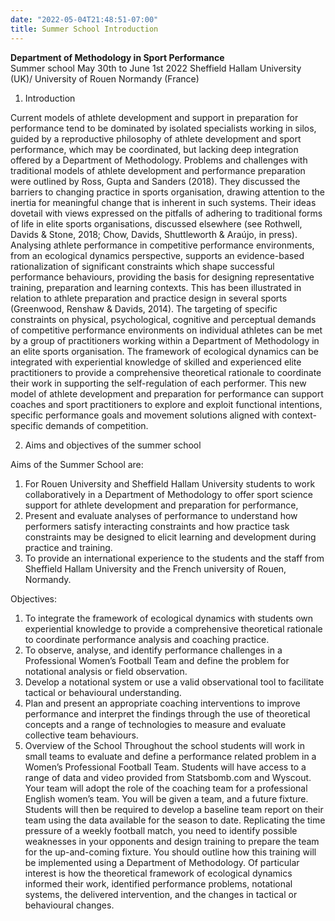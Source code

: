 ```yaml
---
date: "2022-05-04T21:48:51-07:00"
title: Summer School Introduction 
---
```


**Department of Methodology in Sport Performance**  
Summer school May 30th to June 1st 2022
Sheffield Hallam University (UK)/ University of Rouen Normandy (France) 

1. Introduction

Current models of athlete development and support in preparation for performance tend to be dominated by isolated specialists working in silos, guided by a reproductive philosophy of athlete development and sport performance, which may be coordinated, but lacking deep integration offered by a Department of Methodology. Problems and challenges with traditional models of athlete development and performance preparation were outlined by Ross, Gupta and Sanders (2018). They discussed the barriers to changing practice in sports organisation, drawing attention to the inertia for meaningful change that is inherent in such systems. Their ideas dovetail with views expressed on the pitfalls of adhering to traditional forms of life in elite sports organisations, discussed elsewhere (see Rothwell, Davids & Stone, 2018; Chow, Davids, Shuttleworth & Araújo, in press).
	Analysing athlete performance in competitive performance environments, from an ecological dynamics perspective, supports an evidence-based rationalization of significant constraints which shape successful performance behaviours, providing the basis for designing representative training, preparation and learning contexts. This has been illustrated in relation to athlete preparation and practice design in several sports (Greenwood, Renshaw & Davids, 2014). The targeting of specific constraints on physical, psychological, cognitive and perceptual demands of competitive performance environments on individual athletes can be met by a group of practitioners working within a Department of Methodology in an elite sports organisation. The framework of ecological dynamics can be integrated with experiential knowledge of skilled and experienced elite practitioners to provide a comprehensive theoretical rationale to coordinate their work in supporting the self-regulation of each performer. This new model of athlete development and preparation for performance can support coaches and sport practitioners to explore and exploit functional intentions, specific performance goals and movement solutions aligned with context-specific demands of competition. 
	
2. Aims and objectives of the summer school 

Aims of the Summer School are: 
1. For Rouen University and Sheffield Hallam University students to work collaboratively in a Department of Methodology to offer sport science support for athlete development and preparation for performance,
2. Present and evaluate analyses of performance to understand how performers satisfy interacting constraints and how practice task constraints may be designed to elicit learning and development during practice and training.
3. To provide an international experience to the students and the staff from Sheffield Hallam University and the French university of Rouen, Normandy. 

Objectives: 
1.  To integrate the framework of ecological dynamics with students own experiential knowledge to provide a comprehensive theoretical rationale to coordinate performance analysis and coaching practice.
2. To observe, analyse, and identify performance challenges in a Professional Women’s Football Team and define the problem for notational analysis or field observation. 
3. Develop a notational system or use a valid observational tool to facilitate tactical or behavioural understanding. 
4. Plan and present an appropriate coaching interventions to improve performance and interpret the findings through the use of theoretical concepts and a range of technologies to measure and evaluate collective team behaviours. 
3. Overview of the School 
Throughout the school students will work in small teams to evaluate and define a performance related problem in a Women’s Professional Football Team. Students will have access to a range of data and video provided from Statsbomb.com and Wyscout. 
Your team will adopt the role of the coaching team for a professional English women’s team. You will be given a team, and a future fixture. 
Students will then be required to develop a baseline team report on their team using the data available for the season to date.  Replicating the time pressure of a weekly football match, you need to identify possible weaknesses in your opponents and design training to prepare the team for the up-and-coming fixture. 
You should outline how this training will be implemented using a Department of Methodology. Of particular interest is how the theoretical framework of ecological dynamics informed their work, identified performance problems, notational systems, the delivered intervention, and the changes in tactical or behavioural changes.